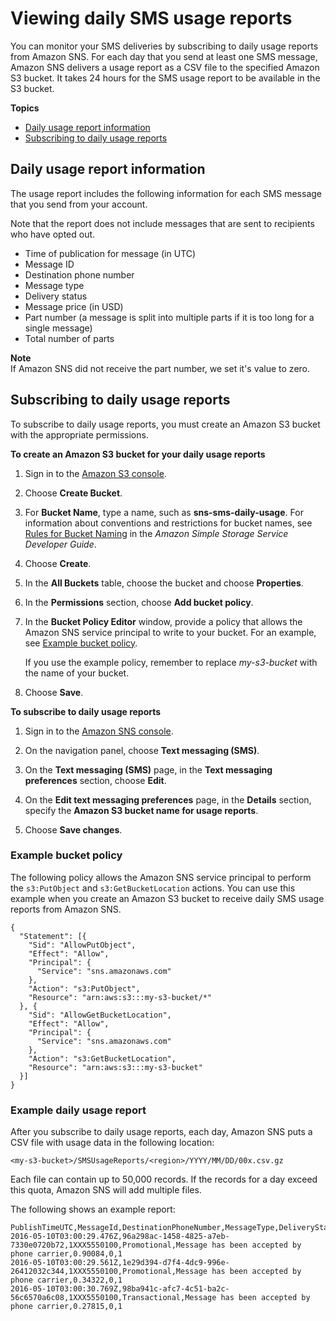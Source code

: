 # Viewing daily SMS usage reports<a name="sms_stats_usage"></a>

You can monitor your SMS deliveries by subscribing to daily usage reports from Amazon SNS\. For each day that you send at least one SMS message, Amazon SNS delivers a usage report as a CSV file to the specified Amazon S3 bucket\. It takes 24 hours for the SMS usage report to be available in the S3 bucket\. 

**Topics**
+ [Daily usage report information](#daily_usage_info)
+ [Subscribing to daily usage reports](#subscribe-to-daily-usage-reports)

## Daily usage report information<a name="daily_usage_info"></a>

The usage report includes the following information for each SMS message that you send from your account\.

 Note that the report does not include messages that are sent to recipients who have opted out\.
+ Time of publication for message \(in UTC\)
+ Message ID
+ Destination phone number
+ Message type
+ Delivery status
+ Message price \(in USD\)
+ Part number \(a message is split into multiple parts if it is too long for a single message\)
+ Total number of parts

**Note**  
If Amazon SNS did not receive the part number, we set it's value to zero\.

## Subscribing to daily usage reports<a name="subscribe-to-daily-usage-reports"></a>

To subscribe to daily usage reports, you must create an Amazon S3 bucket with the appropriate permissions\.

**To create an Amazon S3 bucket for your daily usage reports**

1. Sign in to the [Amazon S3 console](https://console.aws.amazon.com/s3/)\.

1. Choose **Create Bucket**\.

1. For **Bucket Name**, type a name, such as **sns\-sms\-daily\-usage**\. For information about conventions and restrictions for bucket names, see [Rules for Bucket Naming](https://docs.aws.amazon.com/AmazonS3/latest/dev/BucketRestrictions.html#bucketnamingrules) in the *Amazon Simple Storage Service Developer Guide*\.

1. Choose **Create**\.

1. In the **All Buckets** table, choose the bucket and choose **Properties**\.

1. In the **Permissions** section, choose **Add bucket policy**\.

1. In the **Bucket Policy Editor** window, provide a policy that allows the Amazon SNS service principal to write to your bucket\. For an example, see [Example bucket policy](#example_bucket_policy)\.

   If you use the example policy, remember to replace *my\-s3\-bucket* with the name of your bucket\.

1. Choose **Save**\.

**To subscribe to daily usage reports**

1. Sign in to the [Amazon SNS console](https://console.aws.amazon.com/sns/)\.

1. On the navigation panel, choose **Text messaging \(SMS\)**\.

1. On the **Text messaging \(SMS\)** page, in the **Text messaging preferences** section, choose **Edit**\.

1. On the **Edit text messaging preferences** page, in the **Details** section, specify the **Amazon S3 bucket name for usage reports**\.

1. Choose **Save changes**\.

### Example bucket policy<a name="example_bucket_policy"></a>

The following policy allows the Amazon SNS service principal to perform the `s3:PutObject` and `s3:GetBucketLocation` actions\. You can use this example when you create an Amazon S3 bucket to receive daily SMS usage reports from Amazon SNS\.

```
{
  "Statement": [{
    "Sid": "AllowPutObject",
    "Effect": "Allow",
    "Principal": {
      "Service": "sns.amazonaws.com"
    },
    "Action": "s3:PutObject",
    "Resource": "arn:aws:s3:::my-s3-bucket/*"
  }, {
    "Sid": "AllowGetBucketLocation",
    "Effect": "Allow",
    "Principal": {
      "Service": "sns.amazonaws.com"
    },
    "Action": "s3:GetBucketLocation",
    "Resource": "arn:aws:s3:::my-s3-bucket"
  }]
}
```

### Example daily usage report<a name="example_report"></a>

After you subscribe to daily usage reports, each day, Amazon SNS puts a CSV file with usage data in the following location:

```
<my-s3-bucket>/SMSUsageReports/<region>/YYYY/MM/DD/00x.csv.gz
```

Each file can contain up to 50,000 records\. If the records for a day exceed this quota, Amazon SNS will add multiple files\.

The following shows an example report:

```
PublishTimeUTC,MessageId,DestinationPhoneNumber,MessageType,DeliveryStatus,PriceInUSD,PartNumber,TotalParts
2016-05-10T03:00:29.476Z,96a298ac-1458-4825-a7eb-7330e0720b72,1XXX5550100,Promotional,Message has been accepted by phone carrier,0.90084,0,1
2016-05-10T03:00:29.561Z,1e29d394-d7f4-4dc9-996e-26412032c344,1XXX5550100,Promotional,Message has been accepted by phone carrier,0.34322,0,1
2016-05-10T03:00:30.769Z,98ba941c-afc7-4c51-ba2c-56c6570a6c08,1XXX5550100,Transactional,Message has been accepted by phone carrier,0.27815,0,1
```